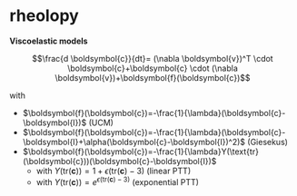 # rheolopy

**Viscoelastic models**

$$\frac{d \boldsymbol{c}}{dt}=
(\nabla \boldsymbol{v})^T \cdot \boldsymbol{c}+\boldsymbol{c} 
\cdot (\nabla \boldsymbol{v})+\boldsymbol{f}(\boldsymbol{c})$$

with 
* $\boldsymbol{f}(\boldsymbol{c})=-\frac{1}{\lambda}(\boldsymbol{c}-\boldsymbol{I})$ (UCM)
* $\boldsymbol{f}(\boldsymbol{c})=-\frac{1}{\lambda}(\boldsymbol{c}-\boldsymbol{I}+\alpha(\boldsymbol{c}-\boldsymbol{I})^2)$ (Giesekus)
* $\boldsymbol{f}(\boldsymbol{c})=-\frac{1}{\lambda}Y(\text{tr}(\boldsymbol{c}))(\boldsymbol{c}-\boldsymbol{I})$ 
    * with $Y(\text{tr}(\boldsymbol{c}))=1+\epsilon(\text{tr}(\boldsymbol{c})-3)$ (linear PTT) 
    * with $Y(\text{tr}(\boldsymbol{c}))=e^{\epsilon(\text{tr}(\boldsymbol{c})-3)}$ (exponential PTT)